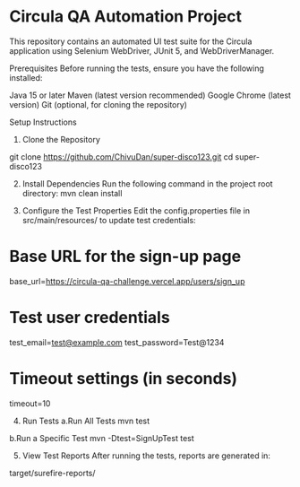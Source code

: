 # Circula QA Automation Project
This repository contains an automated UI test suite for the Circula application using Selenium WebDriver, JUnit 5, and WebDriverManager.

Prerequisites
Before running the tests, ensure you have the following installed:

Java 15 or later
Maven (latest version recommended)
Google Chrome (latest version)
Git (optional, for cloning the repository)

Setup Instructions
1. Clone the Repository
   
git clone https://github.com/ChivuDan/super-disco123.git
cd super-disco123

2. Install Dependencies
Run the following command in the project root directory:
mvn clean install

3. Configure the Test Properties
Edit the config.properties file in src/main/resources/ to update test credentials:

# Base URL for the sign-up page 
base_url=https://circula-qa-challenge.vercel.app/users/sign_up

# Test user credentials
test_email=test@example.com
test_password=Test@1234

# Timeout settings (in seconds)
timeout=10


4. Run Tests
a.Run All Tests
mvn test

b.Run a Specific Test
mvn -Dtest=SignUpTest test

5. View Test Reports
After running the tests, reports are generated in:

target/surefire-reports/
